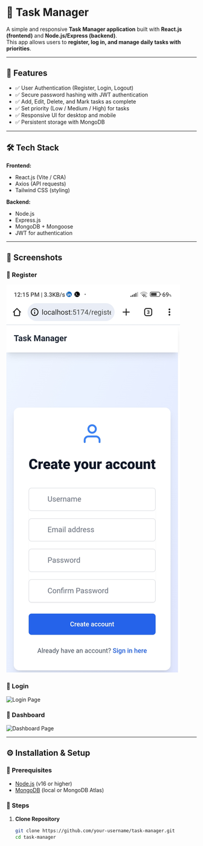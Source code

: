 # 📌 Task Manager

A simple and responsive **Task Manager application** built with **React.js (frontend)** and **Node.js/Express (backend)**.  
This app allows users to **register, log in, and manage daily tasks with priorities**.

---

## 🚀 Features
- ✅ User Authentication (Register, Login, Logout)  
- ✅ Secure password hashing with JWT authentication  
- ✅ Add, Edit, Delete, and Mark tasks as complete  
- ✅ Set priority (Low / Medium / High) for tasks  
- ✅ Responsive UI for desktop and mobile  
- ✅ Persistent storage with MongoDB  

---

## 🛠️ Tech Stack
**Frontend:**  
- React.js (Vite / CRA)  
- Axios (API requests)  
- Tailwind CSS (styling)  

**Backend:**  
- Node.js  
- Express.js  
- MongoDB + Mongoose  
- JWT for authentication  

---

## 📸 Screenshots

### 🔹 Register
![Register Page](Screenshot_2025-09-01-12-15-40-574_com.android.chrome.jpg)

### 🔹 Login
![Login Page](screenshots/login.png)

### 🔹 Dashboard
![Dashboard Page](screenshots/dashboard.png)

---

## ⚙️ Installation & Setup

### 🔑 Prerequisites
- [Node.js](https://nodejs.org/) (v16 or higher)  
- [MongoDB](https://www.mongodb.com/) (local or MongoDB Atlas)  

### 🔧 Steps
1. **Clone Repository**
   ```bash
   git clone https://github.com/your-username/task-manager.git
   cd task-manager
